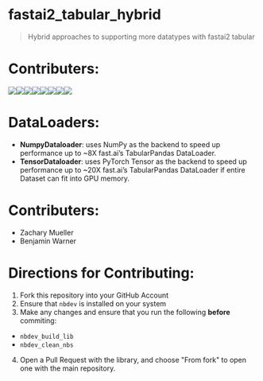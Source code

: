 # fastai2_tabular_hybrid
> Hybrid approaches to supporting more datatypes with fastai2 tabular

# Contributers:
[![](https://sourcerer.io/fame/muellerzr/muellerzr/fastai2_tabular_hybrid/images/0)](https://sourcerer.io/fame/muellerzr/muellerzr/fastai2_tabular_hybrid/links/0)[![](https://sourcerer.io/fame/muellerzr/muellerzr/fastai2_tabular_hybrid/images/1)](https://sourcerer.io/fame/muellerzr/muellerzr/fastai2_tabular_hybrid/links/1)[![](https://sourcerer.io/fame/muellerzr/muellerzr/fastai2_tabular_hybrid/images/2)](https://sourcerer.io/fame/muellerzr/muellerzr/fastai2_tabular_hybrid/links/2)[![](https://sourcerer.io/fame/muellerzr/muellerzr/fastai2_tabular_hybrid/images/3)](https://sourcerer.io/fame/muellerzr/muellerzr/fastai2_tabular_hybrid/links/3)[![](https://sourcerer.io/fame/muellerzr/muellerzr/fastai2_tabular_hybrid/images/4)](https://sourcerer.io/fame/muellerzr/muellerzr/fastai2_tabular_hybrid/links/4)[![](https://sourcerer.io/fame/muellerzr/muellerzr/fastai2_tabular_hybrid/images/5)](https://sourcerer.io/fame/muellerzr/muellerzr/fastai2_tabular_hybrid/links/5)[![](https://sourcerer.io/fame/muellerzr/muellerzr/fastai2_tabular_hybrid/images/6)](https://sourcerer.io/fame/muellerzr/muellerzr/fastai2_tabular_hybrid/links/6)[![](https://sourcerer.io/fame/muellerzr/muellerzr/fastai2_tabular_hybrid/images/7)](https://sourcerer.io/fame/muellerzr/muellerzr/fastai2_tabular_hybrid/links/7)

# DataLoaders:

* **NumpyDataloader**: uses NumPy as the backend to speed up performance up to ~8X fast.ai’s TabularPandas DataLoader.
* **TensorDataloader**: uses PyTorch Tensor as the backend to speed up performance up to ~20X fast.ai’s TabularPandas DataLoader if entire Dataset can fit into GPU memory.

# Contributers:

* Zachary Mueller
* Benjamin Warner

# Directions for Contributing:

1. Fork this repository into your GitHub Account
2. Ensure that `nbdev` is installed on your system
3. Make any changes and ensure that you run the following **before** commiting:
  * `nbdev_build_lib`
  * `nbdev_clean_nbs`
4. Open a Pull Request with the library, and choose "From fork" to open one with the main repository.

